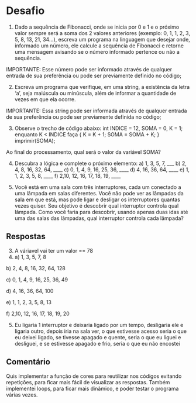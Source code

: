 # Desafio

1) Dado a sequência de Fibonacci, onde se inicia por 0 e 1 e o próximo valor sempre será a soma dos 2 valores anteriores (exemplo: 0, 1, 1, 2, 3, 5, 8, 13, 21, 34...), escreva um programa na linguagem que desejar onde, informado um número, ele calcule a sequência de Fibonacci e retorne uma mensagem avisando se o número informado pertence ou não a sequência.

IMPORTANTE: Esse número pode ser informado através de qualquer entrada de sua preferência ou pode ser previamente definido no código;

2) Escreva um programa que verifique, em uma string, a existência da letra ‘a’, seja maiúscula ou minúscula, além de informar a quantidade de vezes em que ela ocorre.

IMPORTANTE: Essa string pode ser informada através de qualquer entrada de sua preferência ou pode ser previamente definida no código;

3) Observe o trecho de código abaixo: int INDICE = 12, SOMA = 0, K = 1; enquanto K < INDICE faça { K = K + 1; SOMA = SOMA + K; } imprimir(SOMA);

Ao final do processamento, qual será o valor da variável SOMA?

4) Descubra a lógica e complete o próximo elemento:
a) 1, 3, 5, 7, ___
b) 2, 4, 8, 16, 32, 64, ____
c) 0, 1, 4, 9, 16, 25, 36, ____
d) 4, 16, 36, 64, ____
e) 1, 1, 2, 3, 5, 8, ____
f) 2,10, 12, 16, 17, 18, 19, ____

5) Você está em uma sala com três interruptores, cada um conectado a uma lâmpada em salas diferentes. Você não pode ver as lâmpadas da sala em que está, mas pode ligar e desligar os interruptores quantas vezes quiser. Seu objetivo é descobrir qual interruptor controla qual lâmpada. Como você faria para descobrir, usando apenas duas idas até uma das salas das lâmpadas, qual interruptor controla cada lâmpada?  

## Respostas
3) A váriavel vai ter um valor == 78
4) a) 1, 3, 5, 7, 8
   
  b) 2, 4, 8, 16, 32, 64, 128
  
  c) 0, 1, 4, 9, 16, 25, 36, 49
  
  d) 4, 16, 36, 64, 100
  
  e) 1, 1, 2, 3, 5, 8, 13
  
  f) 2,10, 12, 16, 17, 18, 19, 20
  
5) Eu ligaria 1 interruptor e deixaria ligado por um tempo, desligaria ele e ligaria outro, depois iria na sala ver, o que estivesse acesso seria o que eu deixei ligado, se tivesse apagado e quente, seria o que eu liguei e desliguei, e se estivesse apagado e frio, seria o que eu não encostei
## Comentário

Quis implementar a função de cores para reutilizar nos códigos evitando repetições, para ficar mais fácil de visualizar as respostas. Também implementei loops, para ficar mais dinâmico, e poder testar o programa várias vezes.
